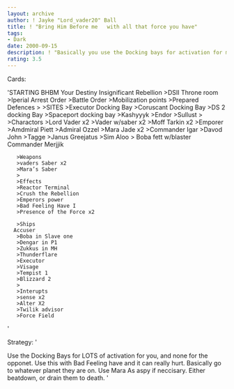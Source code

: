 ```yaml
---
layout: archive
author: ! Jayke "Lord_vader20" Ball
title: ! "Bring Him Before me   with all that force you have"
tags:
- Dark
date: 2000-09-15
description: ! "Basically you use the Docking bays for activation for me, none for them. YOu can have M@#$%IVE activation by about turn 4. Where as they only get activation for what they have, then use Bad feeling have I. It crushes maines.  Go to wherever they are. The"
rating: 3.5
---
```

Cards: 

'STARTING
	  BHBM
	 Your Destiny
	 Insignificant Rebellion
       >DSII Throne room
       >Iperial Arrest Order
       >Battle Order
       >Mobilization points
       >Prepared Defences
       >
	>SITES
       >Executor Docking Bay
       >Coruscant Docking Bay
       >DS 2 docking Bay
       >Spaceport docking bay
       >Kashyyyk
       >Endor
       >Sullust
       >
       >Charactors
       >Lord Vader x2
       >Vader w/saber x2
       >Moff Tarkin x2
       >Emporer
       >Amdmiral Piett
       >Admiral Ozzel
       >Mara Jade x2
       >Commander Igar
       >Davod John
       >Tagge
       >Janus Greejatus
       >Sim Aloo
       > Boba fett w/blaster
	 Commander Merjjik

       >Weapons
       >vaders Saber x2
       >Mara’s Saber
       >
       >Effects
       >Reactor Terminal
       >Crush the Rebellion
       >Emperors power
       >Bad Feeling Have I
       >Presence of the Force x2

       >Ships
	  Accuser
       >Boba in Slave one
       >Dengar in P1
       >Zukkus in MH
       >Thunderflare
       >Executor
       >Visage
       >Tempist 1
       >Blizzard 2
       >
       >Interupts
       >sense x2
       >Alter X2
       >Twilik advisor
       >Force Field
'

Strategy: '

Use the Docking Bays for LOTS of activation for you, and none for the opponet. Use this with Bad Feeling have and it can really hurt. Basically go to whatever planet they are on. Use Mara As aspy if neccisary. Either beatdown, or drain them to death. '